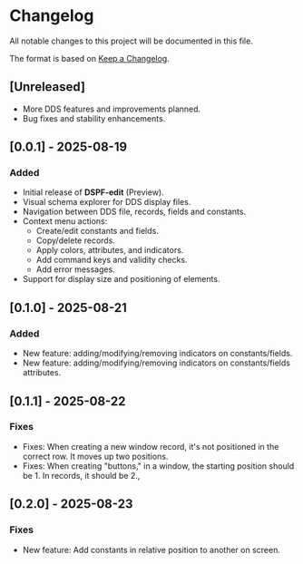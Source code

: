 # Changelog
All notable changes to this project will be documented in this file.

The format is based on [Keep a Changelog](https://keepachangelog.com/en/1.0.0/).

## [Unreleased]

- More DDS features and improvements planned.
- Bug fixes and stability enhancements.

## [0.0.1] - 2025-08-19
### Added
- Initial release of **DSPF-edit** (Preview).
- Visual schema explorer for DDS display files.
- Navigation between DDS file, records, fields and constants.
- Context menu actions:
  - Create/edit constants and fields.
  - Copy/delete records.
  - Apply colors, attributes, and indicators.
  - Add command keys and validity checks.
  - Add error messages.
- Support for display size and positioning of elements.

## [0.1.0] - 2025-08-21
### Added
- New feature: adding/modifying/removing indicators on constants/fields.
- New feature: adding/modifying/removing indicators on constants/fields attributes.

## [0.1.1] - 2025-08-22
### Fixes
- Fixes: When creating a new window record, it's not positioned in the correct row. It moves up two positions.
- Fixes: When creating "buttons," in a window, the starting position should be 1. In records, it should be 2., 

## [0.2.0] - 2025-08-23
### Fixes
- New feature: Add constants in relative position to another on screen.